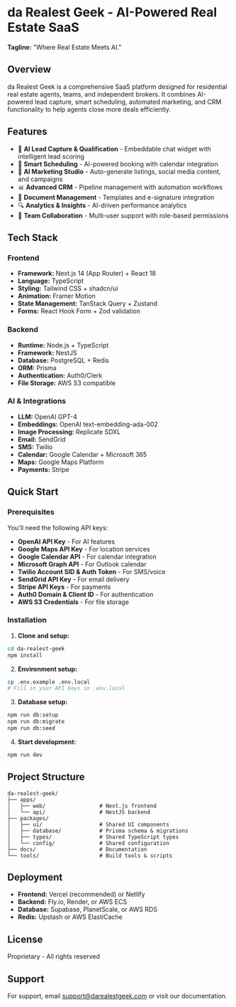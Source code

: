 # da Realest Geek - AI-Powered Real Estate SaaS

**Tagline:** "Where Real Estate Meets AI."

## Overview

da Realest Geek is a comprehensive SaaS platform designed for residential real estate agents, teams, and independent brokers. It combines AI-powered lead capture, smart scheduling, automated marketing, and CRM functionality to help agents close more deals efficiently.

## Features

- 🤖 **AI Lead Capture & Qualification** - Embeddable chat widget with intelligent lead scoring
- 📅 **Smart Scheduling** - AI-powered booking with calendar integration
- 🎨 **AI Marketing Studio** - Auto-generate listings, social media content, and campaigns
- 📊 **Advanced CRM** - Pipeline management with automation workflows
- 📄 **Document Management** - Templates and e-signature integration
- 🔍 **Analytics & Insights** - AI-driven performance analytics
- 👥 **Team Collaboration** - Multi-user support with role-based permissions

## Tech Stack

### Frontend
- **Framework:** Next.js 14 (App Router) + React 18
- **Language:** TypeScript
- **Styling:** Tailwind CSS + shadcn/ui
- **Animation:** Framer Motion
- **State Management:** TanStack Query + Zustand
- **Forms:** React Hook Form + Zod validation

### Backend
- **Runtime:** Node.js + TypeScript
- **Framework:** NestJS
- **Database:** PostgreSQL + Redis
- **ORM:** Prisma
- **Authentication:** Auth0/Clerk
- **File Storage:** AWS S3 compatible

### AI & Integrations
- **LLM:** OpenAI GPT-4
- **Embeddings:** OpenAI text-embedding-ada-002
- **Image Processing:** Replicate SDXL
- **Email:** SendGrid
- **SMS:** Twilio
- **Calendar:** Google Calendar + Microsoft 365
- **Maps:** Google Maps Platform
- **Payments:** Stripe

## Quick Start

### Prerequisites

You'll need the following API keys:

- **OpenAI API Key** - For AI features
- **Google Maps API Key** - For location services
- **Google Calendar API** - For calendar integration
- **Microsoft Graph API** - For Outlook calendar
- **Twilio Account SID & Auth Token** - For SMS/voice
- **SendGrid API Key** - For email delivery
- **Stripe API Keys** - For payments
- **Auth0 Domain & Client ID** - For authentication
- **AWS S3 Credentials** - For file storage

### Installation

1. **Clone and setup:**
```bash
cd da-realest-geek
npm install
```

2. **Environment setup:**
```bash
cp .env.example .env.local
# Fill in your API keys in .env.local
```

3. **Database setup:**
```bash
npm run db:setup
npm run db:migrate
npm run db:seed
```

4. **Start development:**
```bash
npm run dev
```

## Project Structure

```
da-realest-geek/
├── apps/
│   ├── web/                 # Next.js frontend
│   └── api/                 # NestJS backend
├── packages/
│   ├── ui/                  # Shared UI components
│   ├── database/            # Prisma schema & migrations
│   ├── types/               # Shared TypeScript types
│   └── config/              # Shared configuration
├── docs/                    # Documentation
└── tools/                   # Build tools & scripts
```

## Deployment

- **Frontend:** Vercel (recommended) or Netlify
- **Backend:** Fly.io, Render, or AWS ECS
- **Database:** Supabase, PlanetScale, or AWS RDS
- **Redis:** Upstash or AWS ElastiCache

## License

Proprietary - All rights reserved

## Support

For support, email support@darealestgeek.com or visit our documentation.